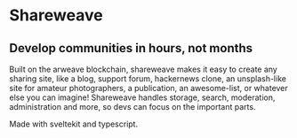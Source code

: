 # Shareweave
## Develop communities in hours, not months

Built on the arweave blockchain, shareweave makes it easy to create any sharing site, like a blog, support forum, hackernews clone, an unsplash-like site for amateur photographers, a publication, an awesome-list, or whatever else you can imagine! Shareweave handles storage, search, moderation, administration and more, so devs can focus on the important parts.

Made with sveltekit and typescript.
